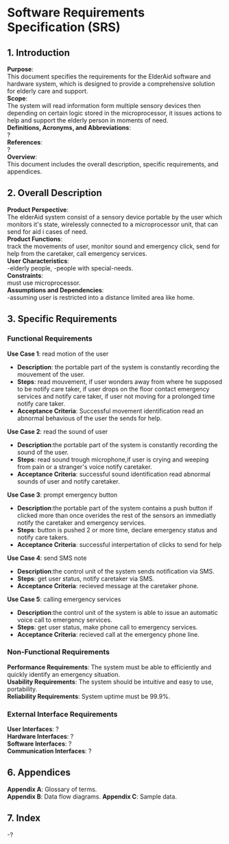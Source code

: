 # Software Requirements Specification (SRS)

## 1. Introduction
**Purpose**:    
    This document specifies the requirements for the ElderAid software and hardware system, which is designed to provide a comprehensive solution for elderly care and support.     
**Scope**:  
    The system will read information form multiple sensory devices then depending on certain logic stored in the microprocessor, it issues actions to help and support the elderly person in moments of need.   
**Definitions, Acronyms, and Abbreviations**:   
    ?   
**References**:     
    ?     
**Overview**:   
    This document includes the overall description, specific requirements, and appendices.  

## 2. Overall Description
**Product Perspective**:    
    The elderAid system consist of a sensory device portable by the user which monitors it's state, wirelessly connected to a microprocessor unit, that can send for aid i cases of need.   
**Product Functions**:  
    track the movements of user, monitor sound and emergency click, send for help from the caretaker, call emergency services.  
**User Characteristics**:   
    -elderly people, 
    -people with special\-needs.  
**Constraints**:    
    must use microprocessor.    
**Assumptions and Dependencies**:   
    -assuming user is restricted into a distance limited area like home.    

## 3. Specific Requirements
### Functional Requirements
**Use Case 1**: read motion of the user
- **Description**: the portable part of the system is constantly recording the mouvement of the user.
- **Steps**: read mouvement, if user wonders away from where he supposed to be notify care taker, if user drops on the floor contact emergency services and notify care taker, if user not moving for a prolonged time notify care taker.
- **Acceptance Criteria**: Successful movement identification read an abnormal behavious of the user the sends for help.

**Use Case 2**: read the sound of user
- **Description**:the portable part of the system is constantly recording the sound of the user.
- **Steps**: read sound trough microphone,if user is crying and weeping from pain or a stranger's voice notify caretaker.
- **Acceptance Criteria**: successful sound identification read abnormal sounds of user and notify caretaker.

**Use Case 3**: prompt emergency button
- **Description**:the portable part of the system contains a push button if clicked more than once overides the rest of the sensors an immediatly notify the caretaker and emergency services.
- **Steps**: button is pushed 2 or more time, declare emergency status and notify care takers.
- **Acceptance Criteria**: successful interpertation of clicks to send for help

**Use Case 4**: send SMS note
- **Description**:the control unit of the system sends notification via SMS.
- **Steps**: get user status, notify caretaker via SMS.
- **Acceptance Criteria**: recieved message at the caretaker phone.

**Use Case 5**: calling emergency services
- **Description**:the control unit of the system is able to issue an automatic voice call to emergency services.
- **Steps**: get user status, make phone call to emergency services.
- **Acceptance Criteria**: recieved call at the emergency phone line.

### Non-Functional Requirements
**Performance Requirements**: The system must be able to efficiently and quickly identify an emergency situation.   
**Usability Requirements**: The system should be intuitive and easy to use, portability.    
**Reliability Requirements**: System uptime must be 99.9%.  

### External Interface Requirements
**User Interfaces**: ?  
**Hardware Interfaces**: ?  
**Software Interfaces**: ?  
**Communication Interfaces**: ? 


## 6. Appendices
**Appendix A**: Glossary of terms.  
**Appendix B**: Data flow diagrams. 
**Appendix C**: Sample data.    

## 7. Index
-?  
